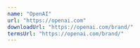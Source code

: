 ```yaml
---
name: "OpenAI"
url: "https://openai.com"
downloadUrl: "https://openai.com/brand/"
termsUrl: "https://openai.com/brand/"
---
```

